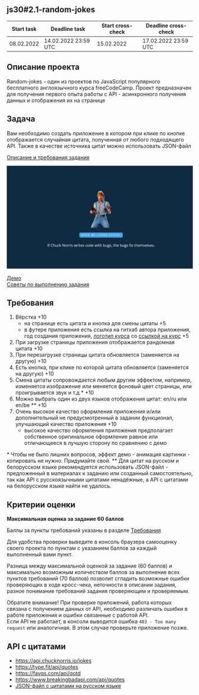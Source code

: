 ## js30#2.1-random-jokes

| Start task | Deadline task        | Start cross-check | Deadline cross-check |
|------------|----------------------|-------------------|----------------------|
| 08.02.2022 | 14.02.2022 23:59 UTC | 15.02.2022        | 17.02.2022 23:59 UTC |

## Описание проекта
Random-jokes - один из проектов по JavaScript популярного бесплатного англоязычного курса freeCodeCamp. Проект предназначен для получения первого опыта работы с API - асинхронного получения данных и отображения их на странице

## Задача
Вам необходимо создать приложение в котором при клике по кнопке отображается случайная цитата, полученная от любого подходящего API. Также в качестве источника цитат можно использовать JSON-файл

[Описание и требования задания](js30.md)

<kbd>![](images/js30-4.jpg)</kbd>

[Демо](https://random-jokes-js30.netlify.app/)  
[Советы по выполнению задания](js30-api-hints.md)  

## Требования
1. Вёрстка +10
   - на странице есть цитата и кнопка для смены цитаты +5
   - в футере приложения есть ссылка на гитхаб автора приложения, год создания приложения, [логотип курса](https://rs.school/images/rs_school_js.svg) со [ссылкой на курс](https://rs.school/js-stage0/) +5
2. При загрузке страницы приложения отображается рандомная цитата +10
3. При перезагрузке страницы цитата обновляется (заменяется на другую) +10
4. Есть кнопка, при клике по которой цитата обновляется (заменяется на другую) +10
5. Смена цитаты сопровождается любым другим эффектом, например, изменяется изображение или меняется фоновый цвет страницы, или проигрывается звук и т.д \* +10
6. Можно выбрать один из двух языков отображения цитат: en/ru или en/be \** +10
7. Очень высокое качество оформления приложения и/или дополнительный не предусмотренный в задании функционал, улучшающий качество приложения +10
   - высокое качество оформления приложения предполагает собственное оригинальное оформление равное или отличающееся в лучшую сторону по сравнению с демо

\* Чтобы не было лишних вопросов, эффект демо - анимация картинки - копировать не нужно. Придумайте свой.
\** Для цитат на русском и белорусском языке рекомендуется использовать JSON-файл - предложенный в материалах к заданию или созданный самостоятельно, так как API с русскоязычными цитатами ненадёжные, а API с цитатами на белорусском языке найти не удалось.

## Критерии оценки

**Максимальная оценка за задание 60 баллов**  

Баллы за пункты требований указаны в разделе [Требования](#требования)

Для удобства проверки выведите в консоль браузера самооценку своего проекта по пунктам с указанием баллов за каждый выполненный вами пункт.

Разница между максимальной оценкой за задание (60 баллов) и максимально возможным количеством баллов за выполнение всех пунктов требований (70 баллов) позволит сгладить возможные ошибки проверяющих в ходе кросс-чека, неточности в описании задания, разное понимание требований задания проверяющим и проверяемым.

Обратите внимание! При проверке приложений, работа которых связана с получением данных от API, необходимо различать ошибки в работе приложения и ошибки связанные с работой API.  
Если API не работает, в консоли выводится ошибка `403 - Too many request` или аналогичная. В этом случае проверьте приложение позже.

## API с цитатами 
- https://api.chucknorris.io/jokes
- https://type.fit/api/quotes
- https://favqs.com/api/qotd
- https://www.breakingbadapi.com/api/quotes
- [JSON-файл с цитатами на русском языке](https://github.com/rolling-scopes-school/file-storage/tree/random-jokes) 